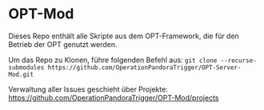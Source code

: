 ﻿# OPT-Mod
Dieses Repo enthält alle Skripte aus dem OPT-Framework, die für den Betrieb der OPT genutzt werden.

Um das Repo zu Klonen, führe folgenden Befehl aus: `git clone --recurse-submodules https://github.com/OperationPandoraTrigger/OPT-Server-Mod.git`

Verwaltung aller Issues geschieht über Projekte: https://github.com/OperationPandoraTrigger/OPT-Mod/projects
